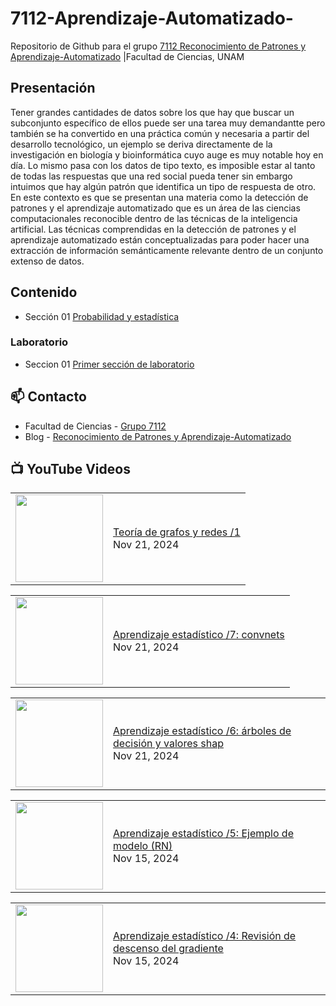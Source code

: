 # 7112-Aprendizaje-Automatizado-
Repositorio de Github para el grupo   [7112 Reconocimiento de Patrones y Aprendizaje-Automatizado](https://www.fciencias.unam.mx/docencia/horarios/presentacion/347481) |Facultad de Ciencias, UNAM

## Presentación
Tener grandes cantidades de datos sobre los que hay que buscar un subconjunto específico de ellos puede ser una tarea muy demandantte pero también se ha convertido en una práctica común y necesaria a partir del desarrollo tecnológico, un ejemplo se deriva directamente de la investigación en biología y bioinformática cuyo auge es muy notable hoy en día. Lo mismo pasa con los datos de tipo texto, es imposible estar al tanto de todas las respuestas que una red social pueda tener sin embargo intuimos que hay algún patrón que identifica un tipo de respuesta de otro. En este contexto es que se presentan una materia como la detección de patrones y el aprendizaje automatizado que es un área de las ciencias computacionales reconocible dentro de las técnicas de la inteligencia artificial. Las técnicas comprendidas en la detección de patrones y el aprendizaje automatizado están conceptualizadas para poder hacer una extracción de información semánticamente relevante dentro de un conjunto extenso de datos.

## Contenido
- Sección 01  [Probabilidad y estadística](https://github.com/7122-Aprendizaje-Automatizado/7112-Aprendizaje-Automatizado-/tree/main/Secci%C3%B3n%2001%20Probabilidad%20y%20Estadistica)

### Laboratorio
- Seccion 01  [Primer sección de laboratorio](https://github.com/7122-Aprendizaje-Automatizado/7112-Aprendizaje-Automatizado-/tree/main/Secci%C3%B3n01-Laboratorio)


## 📫 Contacto
- Facultad de Ciencias - [Grupo 7112](https://www.fciencias.unam.mx/docencia/horarios/presentacion/347481)
- Blog - [Reconocimiento de Patrones y Aprendizaje-Automatizado](https://sites.google.com/view/patronesciencias/inicio)

##  📺 	YouTube Videos
<!-- BLOG-POST-LIST:START --><table><tr><td><a href="https://www.youtube.com/watch?v=NHDy2oE7LF0"><img width="140px" src="https://i.ytimg.com/vi/NHDy2oE7LF0/mqdefault.jpg"></a></td>
<td><a href="https://www.youtube.com/watch?v=NHDy2oE7LF0">Teoría de grafos y redes /1</a><br/>Nov 21, 2024</td></tr></table>
<table><tr><td><a href="https://www.youtube.com/watch?v=2fmrucDRvrU"><img width="140px" src="https://i.ytimg.com/vi/2fmrucDRvrU/mqdefault.jpg"></a></td>
<td><a href="https://www.youtube.com/watch?v=2fmrucDRvrU">Aprendizaje estadístico /7: convnets</a><br/>Nov 21, 2024</td></tr></table>
<table><tr><td><a href="https://www.youtube.com/watch?v=BdBIDRLN1_c"><img width="140px" src="https://i.ytimg.com/vi/BdBIDRLN1_c/mqdefault.jpg"></a></td>
<td><a href="https://www.youtube.com/watch?v=BdBIDRLN1_c">Aprendizaje estadístico /6: árboles de decisión y valores shap</a><br/>Nov 21, 2024</td></tr></table>
<table><tr><td><a href="https://www.youtube.com/watch?v=o8EN-sWe8pk"><img width="140px" src="https://i.ytimg.com/vi/o8EN-sWe8pk/mqdefault.jpg"></a></td>
<td><a href="https://www.youtube.com/watch?v=o8EN-sWe8pk">Aprendizaje estadístico /5: Ejemplo de modelo &lpar;RN&rpar;</a><br/>Nov 15, 2024</td></tr></table>
<table><tr><td><a href="https://www.youtube.com/watch?v=83ljQPuTcz8"><img width="140px" src="https://i.ytimg.com/vi/83ljQPuTcz8/mqdefault.jpg"></a></td>
<td><a href="https://www.youtube.com/watch?v=83ljQPuTcz8">Aprendizaje estadístico /4: Revisión de descenso del gradiente</a><br/>Nov 15, 2024</td></tr></table>
<!-- BLOG-POST-LIST:END -->

